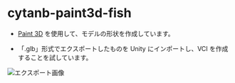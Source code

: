 # cytanb-paint3d-fish

- [Paint 3D](https://www.microsoft.com/ja-jp/p/paint-3d/9nblggh5fv99) を使用して、モデルの形状を作成しています。

- 「.glb」形式でエクスポートしたものを Unity にインポートし、VCI を作成することを試しています。

![エクスポート画像](docs/export-fish.png)
